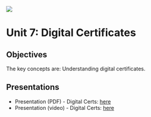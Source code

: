 <img src="https://github.com/billbuchanan/csn09112/blob/master/zadditional/top_csn09112.png"/>

# Unit 7: Digital Certificates
## Objectives


The key concepts are: Understanding digital certificates.



## Presentations

* Presentation (PDF) - Digital Certs: <a href="https://asecuritysite.com/public/chapter06_digital_cert.pdf" target="_blank">here</a></li>
* Presentation (video) - Digital Certs: <a href="https://youtu.be/ZJ2G8KC1zDs" target="_blank">here</a> </li>



  





 


